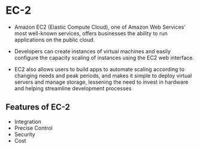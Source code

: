 # EC-2
* Amazon EC2 (Elastic Compute Cloud), one of Amazon Web Services’ most well-known services, offers businesses the ability to run applications on the public cloud. 
* Developers can create instances of virtual machines and easily configure the capacity scaling of instances using the EC2 web interface.

* EC2 also allows users to build apps to automate scaling according to changing needs and peak periods, and makes it simple to deploy virtual servers and manage storage, lessening the need to invest in hardware and helping streamline development processes


## Features of EC-2
* Integration
* Precise Control
* Security
* Cost
